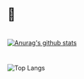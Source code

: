 # 🏃
#
[![Anurag's github stats](https://github-readme-stats.vercel.app/api?username=gitteration&theme=tokyonight)](https://github.com/anuraghazra/github-readme-stats)
#
![Top Langs](https://github-readme-stats.vercel.app/api/top-langs/?username=gitteration&layout=compact&theme=tokyonight)
 

<!---
gitteration/gitteration is a ✨ special ✨ repository because its `README.md` (this file) appears on your GitHub profile.
You can click the Preview link to take a look at your changes.
--->
